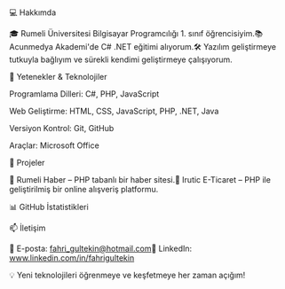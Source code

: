 💻 Hakkımda

🎓 Rumeli Üniversitesi Bilgisayar Programcılığı 1. sınıf öğrencisiyim.📚 Acunmedya Akademi'de C# .NET eğitimi alıyorum.🛠️ Yazılım geliştirmeye tutkuyla bağlıyım ve sürekli kendimi geliştirmeye çalışıyorum.

🚀 Yetenekler & Teknolojiler

Programlama Dilleri: C#, PHP, JavaScript

Web Geliştirme: HTML, CSS, JavaScript, PHP, .NET, Java

Versiyon Kontrol: Git, GitHub

Araçlar: Microsoft Office

📂 Projeler

🔹 Rumeli Haber – PHP tabanlı bir haber sitesi.🔹 Irutic E-Ticaret – PHP ile geliştirilmiş bir online alışveriş platformu.

📊 GitHub İstatistikleri



📫 İletişim

📧 E-posta: fahri_gultekin@hotmail.com🔗 LinkedIn: www.linkedin.com/in/fahrigultekin

💡 Yeni teknolojileri öğrenmeye ve keşfetmeye her zaman açığım!

